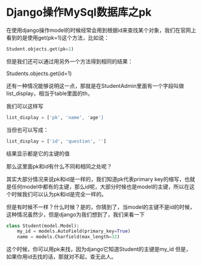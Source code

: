 # Django操作MySql数据库之pk

在使用django操作model的时候经常会用到根据id来查找某个对象，我们在官网上看到的是使用get(pk=1)这个方法，比如说：

```python
Student.objects.get(pk=1)  
```

但是我们还可以通过用另外一个方法得到相同的结果：

Students.objects.get(id=1)  

还有一种情况能够说明这一点，那就是在StudentAdmin里面有一个字段叫做list_display，相当于table里面的th，

我们可以这样写
```python
list_display = ['pk', 'name‘, 'age']  
```
 当但也可以写成：

```python
list_display = ['id', 'question', '']  
```
 结果显示都是它的主键的值

 那么这里面pk和id有什么不同和相同之处呢？

其实大部分情况来说pk和id是一样的，我们知道pk代表primary key的缩写，也就是任何model中都有的主键，那么id呢，大部分时候也是model的主键，所以在这个时候我们可以认为pk和id是完全一样的。

但是有时候不一样？什么时候？是的，你猜到了，当model的主键不是id的时候，这种情况虽然少，但是django为我们想到了，我们来看一下


```python
class Student(model.Model):  
​    my_id = models.AutoField(primary_key=True)  
​    name = models.Charfield(max_length=32)  
```
 这个时候，你可以用pk来找，因为django它知道Student的主键是my_id 但是，如果你用id去找的话，那就对不起，查无此人。